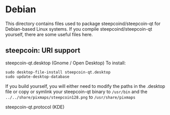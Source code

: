 
Debian
====================
This directory contains files used to package steepcoind/steepcoin-qt
for Debian-based Linux systems. If you compile steepcoind/steepcoin-qt yourself, there are some useful files here.

## steepcoin: URI support ##


steepcoin-qt.desktop  (Gnome / Open Desktop)
To install:

	sudo desktop-file-install steepcoin-qt.desktop
	sudo update-desktop-database

If you build yourself, you will either need to modify the paths in
the .desktop file or copy or symlink your steepcoin-qt binary to `/usr/bin`
and the `../../share/pixmaps/steepcoin128.png` to `/usr/share/pixmaps`

steepcoin-qt.protocol (KDE)

